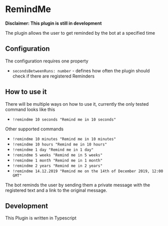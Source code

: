 # RemindMe

**Disclaimer: This plugin is still in development**

The plugin allows the user to get reminded by the bot at a specified time

## Configuration

The configuration requires one property

- `secondsBetweenRuns: number` - defines how often the plugin should check if there are registered Reminders

## How to use it

There will be multiple ways on how to use it, currently the only tested command looks like this

- `!remindme 10 seconds "Remind me in 10 seconds"`

Other supported commands

- `!remindme 10 minutes "Remind me in 10 minutes"`
- `!remindme 10 hours "Remind me in 10 hours"`
- `!remindme 1 day "Remind me in 1 day"`
- `!remindme 5 weeks "Remind me in 5 weeks"`
- `!remindme 1 month "Remind me in 1 month"`
- `!remindme 2 years "Remind me in 2 years"`
- `!remindme 14.12.2019 "Remind me on the 14th of December 2019, 12:00 GMT"`

The bot reminds the user by sending them a private message with the registered text and a link to the original message.

## Development

This Plugin is written in Typescript
